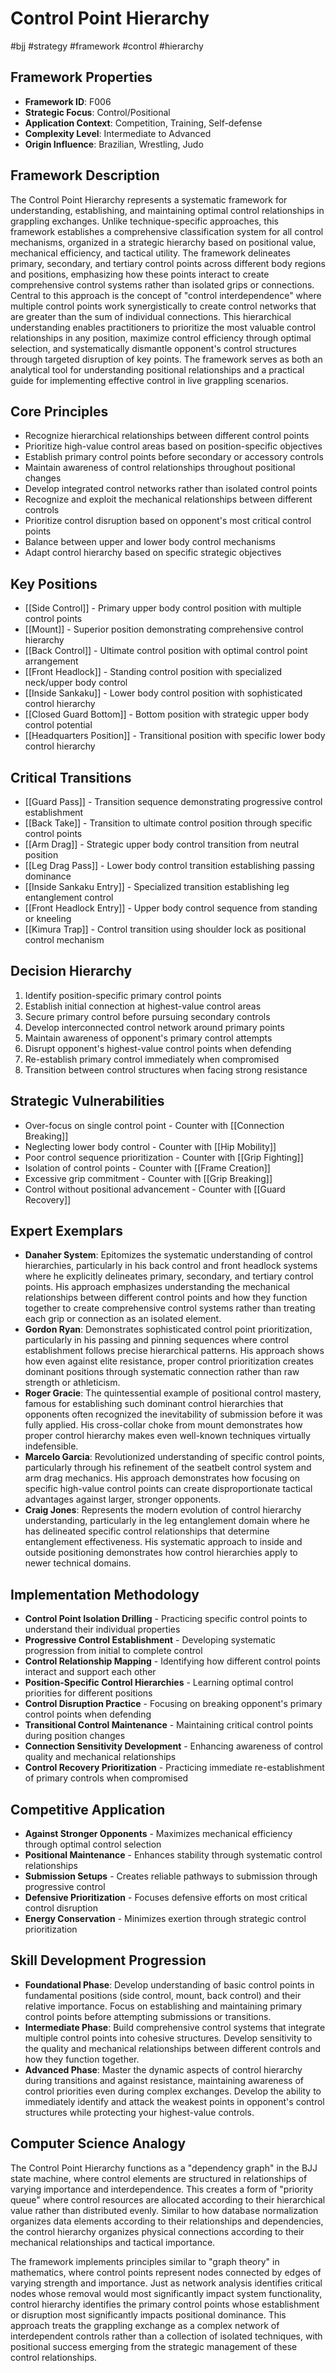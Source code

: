 <!-- Schema Markup for SEO -->
<script type="application/ld+json">
{
  "@context": "https://schema.org",
  "@type": "WebPage",
  "name": "Control Point Hierarchy",
  "description": "The Control Point Hierarchy represents a systematic framework for understanding, establishing, and maintaining optimal control relationships in grappling exchanges. Unlike technique-specific approa...",
  "url": "https://bjjgraph.com/concepts/control-point-hierarchy",
  "isPartOf": {
    "@type": "WebSite",
    "name": "BJJ Graph",
    "url": "https://bjjgraph.com"
  }
}
</script>
<script type="application/ld+json">
{
  "@context": "https://schema.org",
  "@type": "BreadcrumbList",
  "itemListElement": [
    {
      "@type": "ListItem",
      "position": 1,
      "name": "Home",
      "item": "https://bjjgraph.com/"
    },
    {
      "@type": "ListItem",
      "position": 2,
      "name": "Concepts",
      "item": "https://bjjgraph.com/concepts/"
    },
    {
      "@type": "ListItem",
      "position": 3,
      "name": "Control Point Hierarchy",
      "item": "https://bjjgraph.com/concepts/control-point-hierarchy"
    }
  ]
}
</script>


# Control Point Hierarchy
#bjj #strategy #framework #control #hierarchy

## Framework Properties
- **Framework ID**: F006
- **Strategic Focus**: Control/Positional
- **Application Context**: Competition, Training, Self-defense
- **Complexity Level**: Intermediate to Advanced
- **Origin Influence**: Brazilian, Wrestling, Judo

## Framework Description
The Control Point Hierarchy represents a systematic framework for understanding, establishing, and maintaining optimal control relationships in grappling exchanges. Unlike technique-specific approaches, this framework establishes a comprehensive classification system for all control mechanisms, organized in a strategic hierarchy based on positional value, mechanical efficiency, and tactical utility. The framework delineates primary, secondary, and tertiary control points across different body regions and positions, emphasizing how these points interact to create comprehensive control systems rather than isolated grips or connections. Central to this approach is the concept of "control interdependence" where multiple control points work synergistically to create control networks that are greater than the sum of individual connections. This hierarchical understanding enables practitioners to prioritize the most valuable control relationships in any position, maximize control efficiency through optimal selection, and systematically dismantle opponent's control structures through targeted disruption of key points. The framework serves as both an analytical tool for understanding positional relationships and a practical guide for implementing effective control in live grappling scenarios.

## Core Principles
- Recognize hierarchical relationships between different control points
- Prioritize high-value control areas based on position-specific objectives
- Establish primary control points before secondary or accessory controls
- Maintain awareness of control relationships throughout positional changes
- Develop integrated control networks rather than isolated control points
- Recognize and exploit the mechanical relationships between different controls
- Prioritize control disruption based on opponent's most critical control points
- Balance between upper and lower body control mechanisms
- Adapt control hierarchy based on specific strategic objectives

## Key Positions
- [[Side Control]] - Primary upper body control position with multiple control points
- [[Mount]] - Superior position demonstrating comprehensive control hierarchy
- [[Back Control]] - Ultimate control position with optimal control point arrangement
- [[Front Headlock]] - Standing control position with specialized neck/upper body control
- [[Inside Sankaku]] - Lower body control position with sophisticated control hierarchy
- [[Closed Guard Bottom]] - Bottom position with strategic upper body control potential
- [[Headquarters Position]] - Transitional position with specific lower body control hierarchy

## Critical Transitions
- [[Guard Pass]] - Transition sequence demonstrating progressive control establishment
- [[Back Take]] - Transition to ultimate control position through specific control points
- [[Arm Drag]] - Strategic upper body control transition from neutral position
- [[Leg Drag Pass]] - Lower body control transition establishing passing dominance
- [[Inside Sankaku Entry]] - Specialized transition establishing leg entanglement control
- [[Front Headlock Entry]] - Upper body control sequence from standing or kneeling
- [[Kimura Trap]] - Control transition using shoulder lock as positional control mechanism

## Decision Hierarchy
1. Identify position-specific primary control points
2. Establish initial connection at highest-value control areas
3. Secure primary control before pursuing secondary controls
4. Develop interconnected control network around primary points
5. Maintain awareness of opponent's primary control attempts
6. Disrupt opponent's highest-value control points when defending
7. Re-establish primary control immediately when compromised
8. Transition between control structures when facing strong resistance

## Strategic Vulnerabilities
- Over-focus on single control point - Counter with [[Connection Breaking]]
- Neglecting lower body control - Counter with [[Hip Mobility]]
- Poor control sequence prioritization - Counter with [[Grip Fighting]]
- Isolation of control points - Counter with [[Frame Creation]]
- Excessive grip commitment - Counter with [[Grip Breaking]]
- Control without positional advancement - Counter with [[Guard Recovery]]

## Expert Exemplars
- **Danaher System**: Epitomizes the systematic understanding of control hierarchies, particularly in his back control and front headlock systems where he explicitly delineates primary, secondary, and tertiary control points. His approach emphasizes understanding the mechanical relationships between different control points and how they function together to create comprehensive control systems rather than treating each grip or connection as an isolated element.
- **Gordon Ryan**: Demonstrates sophisticated control point prioritization, particularly in his passing and pinning sequences where control establishment follows precise hierarchical patterns. His approach shows how even against elite resistance, proper control prioritization creates dominant positions through systematic connection rather than raw strength or athleticism.
- **Roger Gracie**: The quintessential example of positional control mastery, famous for establishing such dominant control hierarchies that opponents often recognized the inevitability of submission before it was fully applied. His cross-collar choke from mount demonstrates how proper control hierarchy makes even well-known techniques virtually indefensible.
- **Marcelo Garcia**: Revolutionized understanding of specific control points, particularly through his refinement of the seatbelt control system and arm drag mechanics. His approach demonstrates how focusing on specific high-value control points can create disproportionate tactical advantages against larger, stronger opponents.
- **Craig Jones**: Represents the modern evolution of control hierarchy understanding, particularly in the leg entanglement domain where he has delineated specific control relationships that determine entanglement effectiveness. His systematic approach to inside and outside positioning demonstrates how control hierarchies apply to newer technical domains.

## Implementation Methodology
- **Control Point Isolation Drilling** - Practicing specific control points to understand their individual properties
- **Progressive Control Establishment** - Developing systematic progression from initial to complete control
- **Control Relationship Mapping** - Identifying how different control points interact and support each other
- **Position-Specific Control Hierarchies** - Learning optimal control priorities for different positions
- **Control Disruption Practice** - Focusing on breaking opponent's primary control points when defending
- **Transitional Control Maintenance** - Maintaining critical control points during position changes
- **Connection Sensitivity Development** - Enhancing awareness of control quality and mechanical relationships
- **Control Recovery Prioritization** - Practicing immediate re-establishment of primary controls when compromised

## Competitive Application
- **Against Stronger Opponents** - Maximizes mechanical efficiency through optimal control selection
- **Positional Maintenance** - Enhances stability through systematic control relationships
- **Submission Setups** - Creates reliable pathways to submission through progressive control
- **Defensive Prioritization** - Focuses defensive efforts on most critical control disruption
- **Energy Conservation** - Minimizes exertion through strategic control prioritization

## Skill Development Progression
- **Foundational Phase**: Develop understanding of basic control points in fundamental positions (side control, mount, back control) and their relative importance. Focus on establishing and maintaining primary control points before attempting submissions or transitions.
- **Intermediate Phase**: Build comprehensive control systems that integrate multiple control points into cohesive structures. Develop sensitivity to the quality and mechanical relationships between different controls and how they function together.
- **Advanced Phase**: Master the dynamic aspects of control hierarchy during transitions and against resistance, maintaining awareness of control priorities even during complex exchanges. Develop the ability to immediately identify and attack the weakest points in opponent's control structures while protecting your highest-value controls.

## Computer Science Analogy
The Control Point Hierarchy functions as a "dependency graph" in the BJJ state machine, where control elements are structured in relationships of varying importance and interdependence. This creates a form of "priority queue" where control resources are allocated according to their hierarchical value rather than distributed evenly. Similar to how database normalization organizes data elements according to their relationships and dependencies, the control hierarchy organizes physical connections according to their mechanical relationships and tactical importance.

The framework implements principles similar to "graph theory" in mathematics, where control points represent nodes connected by edges of varying strength and importance. Just as network analysis identifies critical nodes whose removal would most significantly impact system functionality, control hierarchy identifies the primary control points whose establishment or disruption most significantly impacts positional dominance. This approach treats the grappling exchange as a complex network of interdependent controls rather than a collection of isolated techniques, with positional success emerging from the strategic management of these control relationships.
